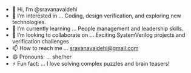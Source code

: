 - 👋 Hi, I’m @sravanavaidehi
- 👀 I’m interested in ... Coding, design verification, and exploring new technologies.
- 🌱 I’m currently learning ... People management and leadership skills.
- 💞️ I’m looking to collaborate on ... Exciting SystemVerilog projects and verification challenges
- 📫 How to reach me ... sravanavaidehi@gmail.com
- 😄 Pronouns: ... she/her
- ⚡ Fun fact: ...  I love solving complex puzzles and brain teasers!

<!---
sravanavaidehi/sravanavaidehi is a ✨ special ✨ repository because its `README.md` (this file) appears on your GitHub profile.
You can click the Preview link to take a look at your changes.
--->
